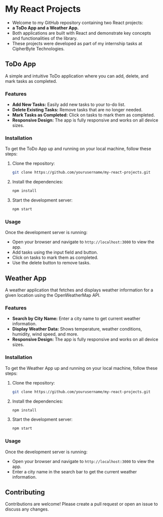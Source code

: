 # My React Projects

- Welcome to my GitHub repository containing two React projects:
- **a ToDo App and a Weather App.**
- Both applications are built with React and demonstrate key concepts and functionalities of the library.
- These projects were developed as part of my internship tasks at CipherByte Technologies.

## ToDo App

A simple and intuitive ToDo application where you can add, delete, and mark tasks as completed.

### Features
- **Add New Tasks:** Easily add new tasks to your to-do list.
- **Delete Existing Tasks:** Remove tasks that are no longer needed.
- **Mark Tasks as Completed:** Click on tasks to mark them as completed.
- **Responsive Design:** The app is fully responsive and works on all device sizes.

### Installation

To get the ToDo App up and running on your local machine, follow these steps:

1. Clone the repository:
    ```sh
    git clone https://github.com/yourusername/my-react-projects.git
    ```
2. Install the dependencies:
    ```sh
    npm install
    ```
3. Start the development server:
    ```sh
    npm start
    ```

### Usage

Once the development server is running:

- Open your browser and navigate to `http://localhost:3000` to view the app.
- Add tasks using the input field and button.
- Click on tasks to mark them as completed.
- Use the delete button to remove tasks.


## Weather App

A weather application that fetches and displays weather information for a given location using the OpenWeatherMap API.

### Features
- **Search by City Name:** Enter a city name to get current weather information.
- **Display Weather Data:** Shows temperature, weather conditions, humidity, wind speed, and more.
- **Responsive Design:** The app is fully responsive and works on all device sizes.

### Installation

To get the Weather App up and running on your local machine, follow these steps:

1. Clone the repository:
    ```sh
    git clone https://github.com/yourusername/my-react-projects.git
    ```
2. Install the dependencies:
    ```sh
    npm install
    ```
3. Start the development server:
    ```sh
    npm start
    ```

### Usage

Once the development server is running:

- Open your browser and navigate to `http://localhost:3000` to view the app.
- Enter a city name in the search bar to get the current weather information.

## Contributing

Contributions are welcome! Please create a pull request or open an issue to discuss any changes.


